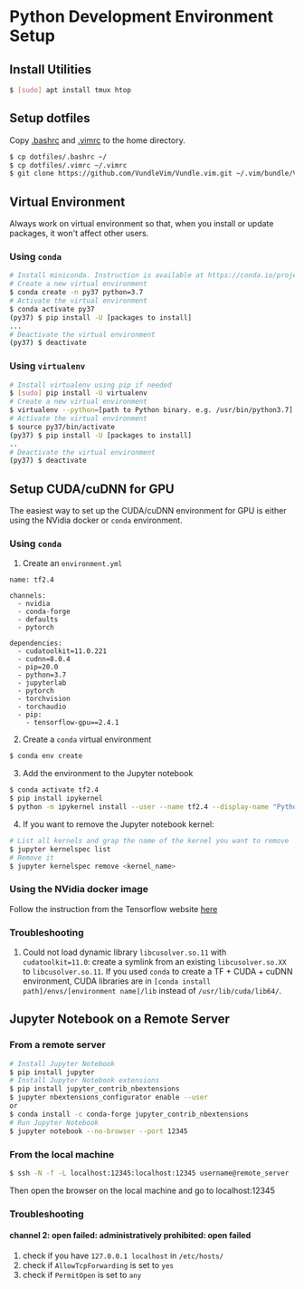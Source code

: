 # Python Development Environment Setup

## Install Utilities
```bash
$ [sudo] apt install tmux htop
```

## Setup dotfiles
Copy [.bashrc](.bashrc) and [.vimrc](.vimrc) to the home directory.
```bash
$ cp dotfiles/.bashrc ~/
$ cp dotfiles/.vimrc ~/.vimrc
$ git clone https://github.com/VundleVim/Vundle.vim.git ~/.vim/bundle/Vundle.vim
```

## Virtual Environment
Always work on virtual environment so that, when you install or update packages, it won't affect other users.

### Using `conda`
```bash
# Install miniconda. Instruction is available at https://conda.io/projects/conda/en/latest/user-guide/install/index.html
# Create a new virtual environment
$ conda create -n py37 python=3.7
# Activate the virtual environment
$ conda activate py37
(py37) $ pip install -U [packages to install]
...
# Deactivate the virtual environment
(py37) $ deactivate
```

### Using `virtualenv`
```bash
# Install virtualenv using pip if needed
$ [sudo] pip install -U virtualenv
# Create a new virtual environment
$ virtualenv --python=[path to Python binary. e.g. /usr/bin/python3.7] py37
# Activate the virtual environment
$ source py37/bin/activate
(py37) $ pip install -U [packages to install]
..
# Deactivate the virtual environment
(py37) $ deactivate
```

## Setup CUDA/cuDNN for GPU
The easiest way to set up the CUDA/cuDNN environment for GPU is either using the NVidia docker or `conda` environment.

### Using `conda`

1. Create an `environment.yml`
```
name: tf2.4 

channels:  
  - nvidia
  - conda-forge
  - defaults
  - pytorch
  
dependencies:  
  - cudatoolkit=11.0.221
  - cudnn=8.0.4
  - pip=20.0
  - python=3.7
  - jupyterlab
  - pytorch
  - torchvision
  - torchaudio
  - pip:
    - tensorflow-gpu==2.4.1
```
2. Create a `conda` virtual environment
```bash
$ conda env create
```
3. Add the environment to the Jupyter notebook
```bash
$ conda activate tf2.4
$ pip install ipykernel
$ python -m ipykernel install --user --name tf2.4 --display-name "Python 3.7 (TF2.4)"    
```
4. If you want to remove the Jupyter notebook kernel:
```bash
# List all kernels and grap the name of the kernel you want to remove
$ jupyter kernelspec list
# Remove it
$ jupyter kernelspec remove <kernel_name>

```

### Using the NVidia docker image
Follow the instruction from the Tensorflow website [here](https://www.tensorflow.org/install/docker)

### Troubleshooting

1. Could not load dynamic library `libcusolver.so.11` with `cudatoolkit=11.0`: create a symlink from an existing `libcusolver.so.XX` to `libcusolver.so.11`. If you used `conda` to create a TF + CUDA + cuDNN environment, CUDA libraries are in `[conda install path]/envs/[environment name]/lib` instead of `/usr/lib/cuda/lib64/`.

## Jupyter Notebook on a Remote Server

### From a remote server

```bash
# Install Jupyter Notebook
$ pip install jupyter
# Install Jupyter Notebook extensions
$ pip install jupyter_contrib_nbextensions
$ jupyter nbextensions_configurator enable --user
or
$ conda install -c conda-forge jupyter_contrib_nbextensions
# Run Jupyter Notebook
$ jupyter notebook --no-browser --port 12345
```

### From the local machine
```bash
$ ssh -N -f -L localhost:12345:localhost:12345 username@remote_server
```
Then open the browser on the local machine and go to localhost:12345

### Troubleshooting

#### channel 2: open failed: administratively prohibited: open failed

1. check if you have `127.0.0.1 localhost` in `/etc/hosts/`
2. check if `AllowTcpForwarding` is set to `yes`
3. check if `PermitOpen` is set to `any`
